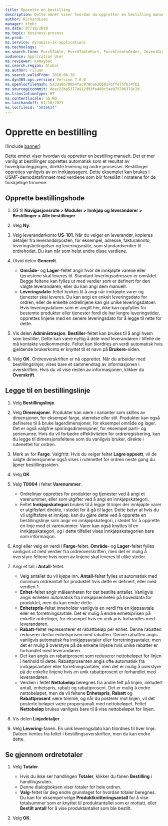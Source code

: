 ```yaml
---
title: Opprette en bestilling
description: Dette emnet viser hvordan du oppretter en bestilling manuelt.
author: RichardLuan
manager: tfehr
ms.date: 07/18/2019
ms.topic: business-process
ms.prod: ''
ms.service: dynamics-ax-applications
ms.technology: ''
ms.search.form: PurchTable, PurchTablePart, PurchCreateOrder, InventDimParmFixed, InventItemIdLookupPurchase, InventProductDimensionLookup, PurchTotals
audience: Application User
ms.reviewer: kamaybac
ms.search.region: Global
ms.author: riluan
ms.search.validFrom: 2016-06-30
ms.dyn365.ops.version: Version 7.0.0
ms.openlocfilehash: 5a3da6b70054fac878ba6266017bffe75f634f61
ms.sourcegitcommit: deac22ba5377a912d93fe408c5ae875706378c2d
ms.translationtype: HT
ms.contentlocale: nb-NO
ms.lasthandoff: 01/16/2021
ms.locfileid: "5016634"
---
```

# <a name="create-a-purchase-order"></a>Opprette en bestilling

[!include [banner](../../includes/banner.md)]

Dette emnet viser hvordan du oppretter en bestilling manuelt. Det er mer vanlig at bestillinger opprettes automatisk som et resultat av hovedplanleggingen, direkte levering og andre prosesser. Bestillinger opprettes vanligvis av en innkjøpsagent. Dette eksemplet kan brukes i USMF-demodatafirmaet med verdiene som blir foreslått i notatene for de forskjellige trinnene.


## <a name="create-the-purchase-order-header"></a>Opprette bestillingshode
1. Gå til **Navigasjonsrute > Moduler > Innkjøp og leverandører > Bestillinger > Alle bestillinger**.
2. Velg **Ny**.
3. Velg leverandørkonto **US-101**. Når du velger en leverandør, kopieres detaljer fra leverandørposten, for eksempel, adresse, fakturakonto, leveringsbetingelser og leveringsmåte, som standardverdier til ordrehodet. Du kan når som helst endre disse verdiene.  
4. Utvid delen **Generelt**.

    - **Område**- og **Lager**-feltet angir hvor de innkjøpte varene eller tjenestene skal leveres til. Standard leveringsadressen er området. Begge feltene kan fylles ut med verdier som er definert for den valgte leverandøren, eller du kan angi dem manuelt.  
    - **Leveringsdato**-feltet brukes til å angi når innkjøpte varer og tjenester skal leveres. Du kan angi en enkelt leveringsdato for ordren, eller de enkelte ordrelinjene kan gis unike leveringsdatoer. Hvis leveringsdatoen som er angitt her, ikke kan oppfylles for bestemte produkter eller tjenester fordi de har lengre leveringstider, opprettes linjene med en senere leveringsdato for å legge til rette for dette.  

5. Vis delen **Administrasjon**. **Bestiller**-feltet kan brukes til å angi hvem som bestiller. Dette kan være nyttig å dele med leverandøren i tilfelle de må kontakte vedkommende. Feltet kan tilordnes en verdi automatisk hvis gjeldende brukerkonto er knyttet til et navn på **Brukere**-siden.  
6. Velg **OK**. Ordreoverskriften er nå opprettet. Når du arbeider med bestillingslinjer, vises bare et sammendrag av informasjonen i overskriften. Hvis du vil vise resten av informasjonen, klikker du **Overskrift**.  

## <a name="add-a-purchase-order-line"></a>Legge til en bestillingslinje
1. Velg **Bestillingslinje**.
2. Velg **Dimensjoner**. Produkter kan være i varianter som skilles av dimensjoner, for eksempel farge, størrelse eller stil. Produkter kan også defineres til å bruke lagerdimensjoner, for eksempel område og lager. Det er også valgfrie sporingsdimensjoner, for eksempel parti- og serienumre. Hvis du vil forbedre effektiviteten for ordreregistrering, kan du legge til dimensjonsfeltene som du vanligvis bruker, direkte i rutenettet for ordren.  
3. Merk av for **Farge**. Valgfritt: Hvis du velger feltet **Lagre oppsett**, vil de valgte dimensjonene også vises i rutenettet for ordren neste gang du åpner bestillingssiden.  
4. Velg **OK**.
5. Velg **T0004** i feltet **Varenummer**.

    - Ordrelinjer opprettes for produkter og tjenester ved å angi et varenummer, eller som utgifter ved å angi en innkjøpskategori. 
    - Feltet **Innkjøpskategori** brukes til å legge til linjer der innkjøpte varer er utgiftsført direkte, i stedet for å gå til lager. Dette betyr at hvis du vil utgiftsføre et innkjøp, kan du gjøre dette ved å opprette en bestillingslinje som angir en innkjøpskategori, i stedet for å opprette en linje med et varenummer. Varer kan også knyttes til en innkjøpskategori, og i dette tilfellet vises innkjøpskategorien bare som informasjon.  

6. Angi eller velg en verdi i **Farge**-feltet. **Område**- og **Lager**-feltet fylles vanligvis ut med verdier fra ordreoverskriften, men det er mulig å overstyre feltene hvis noen av linjene skal leveres til ulike steder.  
7. Angi et tall i **Antall**-feltet.

    - Velg antallet du vil kjøpe inn. **Antall**-feltet fylles ut automatisk med minimum ordreantall for produktet hvis dette er definert, eller med verdien 1.  
    - **Enhet**-feltet angir måleenheten for det bestilte antallet. Vanligvis angis enheten automatisk fra innkjøpsenheten på hoveddata for produktet, men du kan endre dette.  
    - **Enhetspris**-feltet inneholder vanligvis en verdi fra en kjøpsavtale eller en forretningsavtale. Det er mulig å endre enhetsprisen på enkelte ordrelinjer, for eksempel hvis en unik pris forhandles med leverandøren.  
    - **Rabatt**-feltet representerer et rabattbeløp per enhet. Denne rabatten reduserer derfor enhetsprisen med rabatten. Denne rabatten angis vanligvis automatisk fra innkjøpsavtaler eller forretningsavtaler, men det er mulig å overstyre på de enkelte linjene hvis unike rabatter er forhandlet med leverandøren.  
    - Det kan angis en rabattprosent som reduserer nettobeløpet for linjen i henhold til dette. Rabattprosenten angis ofte automatisk fra innkjøpsavtaler eller forretningsavtaler, men det er mulig å overstyre på de enkelte linjene hvis en unik rabattprosent er forhandlet med leverandøren.  
    - Verdien i feltet **Nettobeløp** beregnes fra andre felt på linjen, inkludert antall, enhetspris, rabatt og rabattprosent. Det er mulig å endre nettobeløpet, men da vil feltene **Enhetspris**, **Rabatt** og **Rabattprosent** være tomme, og når du posterer mot linjen, vil det posterte beløpet være proporsjonalt med nettobeløpet. Feltet **Nettobeløp** brukes vanligvis bare til å vise nettobeløpet for linjen.  

8. Vis delen **Linjedetaljer**.
9. Velg **Levering**-fanen. En unik leveringsdato kan tilordnes til hver linje. Datoen hentes fra feltet i bestillingsoverskriften, men du kan endre dette.  

## <a name="review-order-totals"></a>Se gjennom ordretotaler
1. Velg **Totaler**.

    - Hvis du ikke ser handlingen **Totaler**, klikker du fanen **Bestilling** i handlingsruten.  
    - Denne dialogboksen viser totaler for hele ordren.  
    -  **Valg**-feltet lar deg endre grunnlaget for hvordan totaler beregnes. Du kan for eksempel velge **Produktkvitteringsantall** for å vise totalsummer som er knyttet til produktantallet som er mottatt, eller **Bestilt antall** for å vise produktantallet som ble bestilt.  

2. Velg **OK**.

